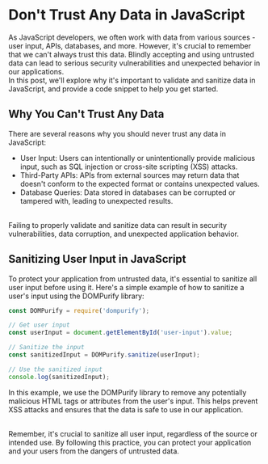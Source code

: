 # Don't Trust Any Data in JavaScript
As JavaScript developers, we often work with data from various sources - user input, APIs, databases, and more. However, it's crucial to remember that we can't always trust this data. Blindly accepting and using untrusted data can lead to serious security vulnerabilities and unexpected behavior in our applications.
<br/>
In this post, we'll explore why it's important to validate and sanitize data in JavaScript, and provide a code snippet to help you get started.
## Why You Can't Trust Any Data
There are several reasons why you should never trust any data in JavaScript:
* User Input: Users can intentionally or unintentionally provide malicious input, such as SQL injection or cross-site scripting (XSS) attacks.
* Third-Party APIs: APIs from external sources may return data that doesn't conform to the expected format or contains unexpected values.
* Database Queries: Data stored in databases can be corrupted or tampered with, leading to unexpected results.
<br/>
Failing to properly validate and sanitize data can result in security vulnerabilities, data corruption, and unexpected application behavior.

## Sanitizing User Input in JavaScript
To protect your application from untrusted data, it's essential to sanitize all user input before using it. Here's a simple example of how to sanitize a user's input using the DOMPurify library:
```javascript
const DOMPurify = require('dompurify');

// Get user input
const userInput = document.getElementById('user-input').value;

// Sanitize the input
const sanitizedInput = DOMPurify.sanitize(userInput);

// Use the sanitized input
console.log(sanitizedInput);
```
In this example, we use the DOMPurify library to remove any potentially malicious HTML tags or attributes from the user's input. This helps prevent XSS attacks and ensures that the data is safe to use in our application.

<br/>
Remember, it's crucial to sanitize all user input, regardless of the source or intended use. By following this practice, you can protect your application and your users from the dangers of untrusted data.